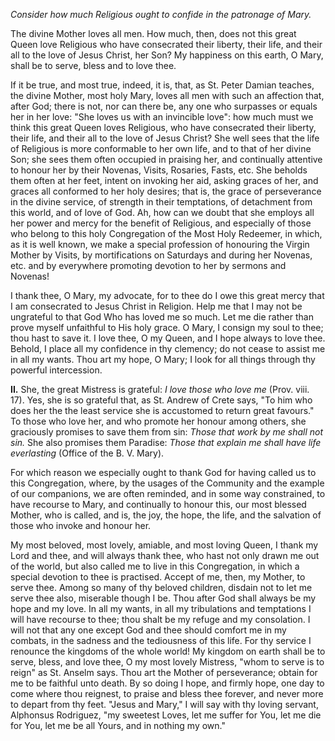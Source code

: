 
*Consider how much Religious ought to confide in the patronage of Mary.*

The divine Mother loves all men. How much, then, does not this great Queen love Religious who have consecrated their liberty, their life, and their all to the love of Jesus Christ, her Son? My happiness on this earth, O Mary, shall be to serve, bless and to love thee.

If it be true, and most true, indeed, it is, that, as St. Peter Damian teaches, the divine Mother, most holy Mary, loves all men with such an affection that, after God; there is not, nor can there be, any one who surpasses or equals her in her love: \"She loves us with an invincible love\": how much must we think this great Queen loves Religious, who have consecrated their liberty, their life, and their all to the love of Jesus Christ? She well sees that the life of Religious is more conformable to her own life, and to that of her divine Son; she sees them often occupied in praising her, and continually attentive to honour her by their Novenas, Visits, Rosaries, Fasts, etc. She beholds them often at her feet, intent on invoking her aid, asking graces of her, and graces all conformed to her holy desires; that is, the grace of perseverance in the divine service, of strength in their temptations, of detachment from this world, and of love of God. Ah, how can we doubt that she employs all her power and mercy for the benefit of Religious, and especially of those who belong to this holy Congregation of the Most Holy Redeemer, in which, as it is well known, we make a special profession of honouring the Virgin Mother by Visits, by mortifications on Saturdays and during her Novenas, etc. and by everywhere promoting devotion to her by sermons and Novenas!

I thank thee, O Mary, my advocate, for to thee do I owe this great mercy that I am consecrated to Jesus Christ in Religion. Help me that I may not be ungrateful to that God Who has loved me so much. Let me die rather than prove myself unfaithful to His holy grace. O Mary, I consign my soul to thee; thou hast to save it. I love thee, O my Queen, and I hope always to love thee. Behold, I place all my confidence in thy clemency; do not cease to assist me in all my wants. Thou art my hope, O Mary; I look for all things through thy powerful intercession.

**II\.** She, the great Mistress is grateful: *I love those who love me* (Prov. viii. 17). Yes, she is so grateful that, as St. Andrew of Crete says, \"To him who does her the the least service she is accustomed to return great favours.\" To those who love her, and who promote her honour among others, she graciously promises to save them from sin: *Those that work by me shall not sin.* She also promises them Paradise: *Those that explain me shall have life everlasting* (Office of the B. V. Mary).

For which reason we especially ought to thank God for having called us to this Congregation, where, by the usages of the Community and the example of our companions, we are often reminded, and in some way constrained, to have recourse to Mary, and continually to honour this, our most blessed Mother, who is called, and is, the joy, the hope, the life, and the salvation of those who invoke and honour her.

My most beloved, most lovely, amiable, and most loving Queen, I thank my Lord and thee, and will always thank thee, who hast not only drawn me out of the world, but also called me to live in this Congregation, in which a special devotion to thee is practised. Accept of me, then, my Mother, to serve thee. Among so many of thy beloved children, disdain not to let me serve thee also, miserable though I be. Thou after God shall always be my hope and my love. In all my wants, in all my tribulations and temptations I will have recourse to thee; thou shalt be my refuge and my consolation. I will not that any one except God and thee should comfort me in my combats, in the sadness and the tediousness of this life. For thy service I renounce the kingdoms of the whole world! My kingdom on earth shall be to serve, bless, and love thee, O my most lovely Mistress, \"whom to serve is to reign\" as St. Anselm says. Thou art the Mother of perseverance; obtain for me to be faithful unto death. By so doing I hope, and firmly hope, one day to come where thou reignest, to praise and bless thee forever, and never more to depart from thy feet. \"Jesus and Mary,\" I will say with thy loving servant, Alphonsus Rodriguez, \"my sweetest Loves, let me suffer for You, let me die for You, let me be all Yours, and in nothing my own.\"

